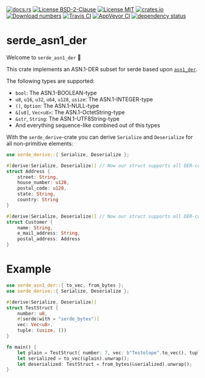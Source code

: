 [![docs.rs](https://docs.rs/serde_asn1_der/badge.svg)](https://docs.rs/serde_asn1_der)
[![License BSD-2-Clause](https://img.shields.io/badge/License-BSD--2--Clause-blue.svg)](https://opensource.org/licenses/BSD-2-Clause)
[![License MIT](https://img.shields.io/badge/License-MIT-blue.svg)](https://opensource.org/licenses/MIT)
[![crates.io](https://img.shields.io/crates/v/serde_asn1_der.svg)](https://crates.io/crates/serde_asn1_der)
[![Download numbers](https://img.shields.io/crates/d/serde_asn1_der.svg)](https://crates.io/crates/serde_asn1_der)
[![Travis CI](https://travis-ci.org/KizzyCode/serde_asn1_der-rust.svg?branch=master)](https://travis-ci.org/KizzyCode/serde_asn1_der-rust)
[![AppVeyor CI](https://ci.appveyor.com/api/projects/status/github/KizzyCode/serde_asn1_der-rust?svg=true)](https://ci.appveyor.com/project/KizzyCode/serde-asn1-der-rust)
[![dependency status](https://deps.rs/crate/serde_asn1_der/0.7.0/status.svg)](https://deps.rs/crate/serde_asn1_der/0.7.0)


# serde_asn1_der
Welcome to `serde_asn1_der` 🎉

This crate implements an ASN.1-DER subset for serde based upon
[`asn1_der`](https://crates.io/crates/asn1_der).

The following types are supported:
 - `bool`: The ASN.1-BOOLEAN-type
 - `u8`, `u16`, `u32`, `u64`, `u128`, `usize`: The ASN.1-INTEGER-type
 - `()`, `Option`: The ASN.1-NULL-type
 - `&[u8]`, `Vec<u8>`: The ASN.1-OctetString-type
 - `&str`, `String`: The ASN.1-UTF8String-type
 - And everything sequence-like combined out of this types

With the `serde_derive`-crate you can derive `Serialize` and `Deserialize` for all non-primitive
elements:
```rust
use serde_derive::{ Serialize, Deserialize };

#[derive(Serialize, Deserialize)] // Now our struct supports all DER-conversion-traits
struct Address {
	street: String,
	house_number: u128,
	postal_code: u128,
	state: String,
	country: String
}

#[derive(Serialize, Deserialize)] // Now our struct supports all DER-conversion-traits too
struct Customer {
	name: String,
	e_mail_address: String,
	postal_address: Address
}
```


# Example
```rust
use serde_asn1_der::{ to_vec, from_bytes };
use serde_derive::{ Serialize, Deserialize };

#[derive(Serialize, Deserialize)]
struct TestStruct {
	number: u8,
	#[serde(with = "serde_bytes")]
	vec: Vec<u8>,
	tuple: (usize, ())
}

fn main() {
	let plain = TestStruct{ number: 7, vec: b"Testolope".to_vec(), tuple: (4, ()) };
	let serialized = to_vec(&plain).unwrap();
	let deserialized: TestStruct = from_bytes(&serialized).unwrap();
}
```